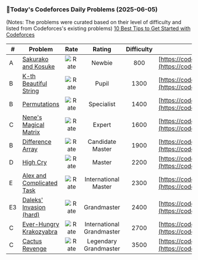### 🌟Today's Codeforces Daily Problems (2025-06-05)
(Notes: The problems were curated based on their level of difficulty and listed from Codeforces's existing problems)
[10 Best Tips to Get Started with Codeforces](https://github.com/ika9810/Codeforces-Daily-Problems/blob/main/10%20Best%20Tips%20to%20Get%20Started%20with%20Codeforces.md)

| # | Problem | Rate| Rating | Difficulty | Contest |
|---| ----- | :--------: | :----------: | :----------: | ---------- |
|A|[Sakurako and Kosuke](https://codeforces.com/contest/2033/problem/A)|![Rate](https://img.shields.io/badge/Newbie-800-lightgrey)|Newbie|800|[https://codeforces.com/contest/2033](https://codeforces.com/contest/2033)|
|B|[K-th Beautiful String](https://codeforces.com/contest/1328/problem/B)|![Rate](https://img.shields.io/badge/Pupil-1300-brightgreen)|Pupil|1300|[https://codeforces.com/contest/1328](https://codeforces.com/contest/1328)|
|B|[Permutations](https://codeforces.com/contest/124/problem/B)|![Rate](https://img.shields.io/badge/Specialist-1400-9cf)|Specialist|1400|[https://codeforces.com/contest/124](https://codeforces.com/contest/124)|
|C|[Nene's Magical Matrix](https://codeforces.com/contest/1956/problem/C)|![Rate](https://img.shields.io/badge/Expert-1600-blue)|Expert|1600|[https://codeforces.com/contest/1956](https://codeforces.com/contest/1956)|
|B|[Difference Array](https://codeforces.com/contest/1707/problem/B)|![Rate](https://img.shields.io/badge/Candidate%20Master-1900-blueviolet)|Candidate Master|1900|[https://codeforces.com/contest/1707](https://codeforces.com/contest/1707)|
|D|[High Cry](https://codeforces.com/contest/875/problem/D)|![Rate](https://img.shields.io/badge/Master-2200-orange)|Master|2200|[https://codeforces.com/contest/875](https://codeforces.com/contest/875)|
|E|[Alex and Complicated Task](https://codeforces.com/contest/467/problem/E)|![Rate](https://img.shields.io/badge/International%20Master-2300-orange)|International Master|2300|[https://codeforces.com/contest/467](https://codeforces.com/contest/467)|
|E3|[Daleks' Invasion (hard)](https://codeforces.com/contest/1184/problem/E3)|![Rate](https://img.shields.io/badge/Grandmaster-2400-red)|Grandmaster|2400|[https://codeforces.com/contest/1184](https://codeforces.com/contest/1184)|
|C|[Ever-Hungry Krakozyabra](https://codeforces.com/contest/833/problem/C)|![Rate](https://img.shields.io/badge/International%20Grandmaster-2700-red)|International Grandmaster|2700|[https://codeforces.com/contest/833](https://codeforces.com/contest/833)|
|C|[Cactus Revenge](https://codeforces.com/contest/1267/problem/C)|![Rate](https://img.shields.io/badge/Legendary%20Grandmaster-3500-red)|Legendary Grandmaster|3500|[https://codeforces.com/contest/1267](https://codeforces.com/contest/1267)|
